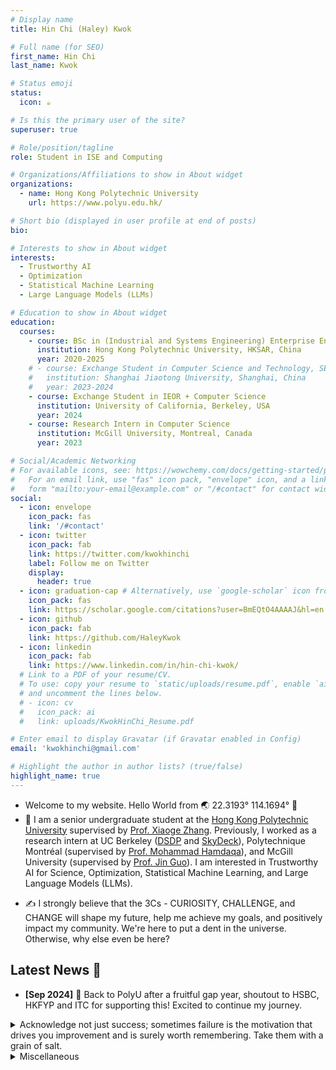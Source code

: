 ```yaml
---
# Display name
title: Hin Chi (Haley) Kwok

# Full name (for SEO)
first_name: Hin Chi
last_name: Kwok

# Status emoji
status: 
  icon: ☕️

# Is this the primary user of the site?
superuser: true

# Role/position/tagline
role: Student in ISE and Computing

# Organizations/Affiliations to show in About widget
organizations:
  - name: Hong Kong Polytechnic University
    url: https://www.polyu.edu.hk/

# Short bio (displayed in user profile at end of posts)
bio: 

# Interests to show in About widget
interests:
  - Trustworthy AI
  - Optimization
  - Statistical Machine Learning
  - Large Language Models (LLMs)

# Education to show in About widget
education:
  courses:
    - course: BSc in (Industrial and Systems Engineering) Enterprise Engineering with Management,minor in Computing
      institution: Hong Kong Polytechnic University, HKSAR, China
      year: 2020-2025
    # - course: Exchange Student in Computer Science and Technology, SEIEE
    #   institution: Shanghai Jiaotong University, Shanghai, China
    #   year: 2023-2024
    - course: Exchange Student in IEOR + Computer Science 
      institution: University of California, Berkeley, USA
      year: 2024
    - course: Research Intern in Computer Science
      institution: McGill University, Montreal, Canada
      year: 2023

# Social/Academic Networking
# For available icons, see: https://wowchemy.com/docs/getting-started/page-builder/#icons
#   For an email link, use "fas" icon pack, "envelope" icon, and a link in the
#   form "mailto:your-email@example.com" or "/#contact" for contact widget.
social:
  - icon: envelope
    icon_pack: fas
    link: '/#contact'
  - icon: twitter
    icon_pack: fab
    link: https://twitter.com/kwokhinchi
    label: Follow me on Twitter
    display:
      header: true
  - icon: graduation-cap # Alternatively, use `google-scholar` icon from `ai` icon pack
    icon_pack: fas
    link: https://scholar.google.com/citations?user=BmEQtO4AAAAJ&hl=en
  - icon: github
    icon_pack: fab
    link: https://github.com/HaleyKwok
  - icon: linkedin
    icon_pack: fab
    link: https://www.linkedin.com/in/hin-chi-kwok/
  # Link to a PDF of your resume/CV.
  # To use: copy your resume to `static/uploads/resume.pdf`, enable `ai` icons in `params.yaml`,
  # and uncomment the lines below.
  # - icon: cv
  #   icon_pack: ai
  #   link: uploads/KwokHinChi_Resume.pdf

# Enter email to display Gravatar (if Gravatar enabled in Config)
email: 'kwokhinchi@gmail.com'

# Highlight the author in author lists? (true/false)
highlight_name: true
---
```


- Welcome to my website. Hello World from 🌏 22.3193° 114.1694° 👋
- 🔭 I am a senior undergraduate student at the [Hong Kong Polytechnic University](https://www.polyu.edu.hk/) supervised by [Prof. Xiaoge Zhang](https://xiaogezhang.com/). Previously, I worked as a research intern at UC Berkeley ([DSDP](https://cdss.berkeley.edu/discovery) and [SkyDeck](https://skydeck.berkeley.edu/)), Polytechnique Montréal (supervised by [Prof. Mohammad Hamdaqa](https://saet.polymtl.ca/saet/)), and McGill University (supervised by [Prof. Jin Guo](https://www.cs.mcgill.ca/~martin/students.html)). I am interested in Trustworthy AI for Science, Optimization, Statistical Machine Learning, and Large Language Models (LLMs). 
<!-- I consider myself a proactive learner who is continuously exploring the realms of Trustworthy AI, Optimization, Statistical Machine Learning, and LLMs. I am grateful to have been recognized with some awards in innovation and technology, which I view as collective achievements. My practical experience in Software Development has been shaped by opportunities to work alongside knowledgeable teams at reputable institutions and companies. These experiences have nurtured my ability to blend technical proficiency with a research-oriented mindset to navigate and contribute to complex projects within Enterprise Computing and Digital Servitization. I am always keen to learn from others and strive to bring a thoughtful, team-oriented approach to my work. -->
- ✍️ I strongly believe that the 3Cs - CURIOSITY, CHALLENGE, and CHANGE will shape my future, help me achieve my goals, and positively impact my community. We're here to put a dent in the universe. Otherwise, why else even be here? 
<!-- Despite facing gender stereotypes and societal expectations from selecting IT as my career before, I pursue my CURIOSITY and participate in research projects and competitions. I embrace CHALLENGES, seek innovative solutions, and am actively involved in academic exchanges and entrepreneurship. I hope to make positive CHANGES to our community, and inspire others to pursue a career in STEM.  -->

## Latest News 🚀


*   **[Sep 2024]** 🏫 Back to PolyU after a fruitful gap year, shoutout to HSBC, HKFYP and ITC for supporting this! Excited to continue my journey.
  
<!-- *   **[Mar 2025]** 🎉 Received [Chiang Chen Overseas Fellowship 2024/25](https://www.ccicf.org.hk/en/scholarships/fellowship_b_03/), thanks Chiang Chen Industrial Charity Foundation and PolyU's support! -->

<details close>
<summary> Acknowledge not just success; sometimes failure is the motivation that drives you improvement and is surely worth remembering. Take them with a grain of salt.</summary>

- Did not receive the D. H. Chen Foundation Scholarship 2021.
- Did not receive the Jockey Club Scholarship 2021.
- Did not receive the HSBC HK Scholarship 2023.
- Did not receive the Sir Edward Youde Memorial Scholarship 2024.
- Rejected by ICSE 2025, etc.
- Criticized by various people for my decisions (Decisions aren't black-and-white. You always gain and loss at the same time. With that being said, evaulate problems case-by-case. If you're determined and has optimized your decision based on your circumstances, trust your ego ([Freud's theory](https://simple.wikipedia.org/wiki/Id,_ego,_and_super-ego)), or in other words, intuition; take opinions with critical thinking—responsbility for yourself :))

</details>

<details close>
<summary>Miscellaneous</summary>

Whole-person development is important, ensure you are living life both mentally and physically healthy :) The most important thing I value is being your unique self, love what you are working on and not [conforming](https://en.wikipedia.org/wiki/Conformity) to others blindly.

- Novels/Films: Sci-fi favorites include [The Three-Body Problem](https://en.wikipedia.org/wiki/The_Three-Body_Problem_(novel)), [Interstellar](https://en.wikipedia.org/wiki/Interstellar_(film)), and [Resident Evil](https://en.wikipedia.org/wiki/Resident_Evil), etc.
- Documentaries: Primarily about natural sciences, history, biography, etc.
- Exercise: Gym workouts and swimming
- Music: Piano and music genres like R&B, dreampop, darkpop, electropop, and hip-hop.
- Cooking: Chinese cuisine, desserts (bread and cake), and Western dishes.
- Gaming: I play FPS and TPS games such as [PUBG](https://en.wikipedia.org/wiki/PlayerUnknown%27s_Battlegrounds), [CSGO](https://en.wikipedia.org/wiki/Counter-Strike:_Global_Offensive), and action-adventure games like [Assassin's Creed](https://en.wikipedia.org/wiki/Assassin%27s_Creed) and [GTA](https://en.wikipedia.org/wiki/Grand_Theft_Auto). I also enjoy improving my skills through online tutorials.
- Board Games: I enjoy playing board games like [Catan](https://en.wikipedia.org/wiki/The_Settlers_of_Catan) and [Saboteur](https://en.wikipedia.org/wiki/Saboteur_(card_game)) with friends. Recently, I discovered an interesting game called [Publish or Perish: A Humorous Party Game about Academia](https://x.com/thepublishgame?lang=en). Can't wait to play it with my friends!
- Philosophy: [Metaphysics](https://en.wikipedia.org/wiki/Metaphysics), [Epistemology](https://en.wikipedia.org/wiki/Epistemology), Philosophy of Mind and Science, etc.
- Cleaning up and organizing stuff

</details>


<!-- - 💼 An individual may be able to do great things, but a group of individuals may do better. Feel free to reach out if you have cool idea that we can collaborate by any chance. -->

<!-- <details close>
<summary>Click here to know more about My Story: Embrace CURIOSITY, Confront CHALLENGES, and Drive CHANGE</summary>

Ever since the second grade of elementary school, I have been exposed to computers, and my interest in this machine grew rapidly. I was first introduced to programming languages through a Java-based video game. The iconic blue coffee cup with a red steam still holds a vivid presence in my memory. This initial interaction with the computer sparked a CURIOSITY that prompted me to delve deeper into the world of technology and programming. During my high school years, due to gender stereotyping and attending a traditional all-girls school with a low participation rate of girls in science and technology, I was discouraged from choosing logic and math-based subjects by surrounding people, causing me to pass up the opportunity to study Physics and Information Technology. While I entered university, I rediscovered my passion for STEM and decided to embrace my love for technology. However, without any science-related subjects in my educational background, I was at a disadvantage when it came to choosing engineering subjects such as computer science and electronic engineering in university admission. Fortunately, with the support of my professors, I received the chances to participate in computer science related projects and took several computer science courses, which helped me to strengthen my computer science background. -->

<!-- The first programmer in the world is often credited to Ada Lovelace, who was indeed a woman -->

<!-- My CURIOSITY led me to explore the field of STEM and to participate in the RAIDS human-robot collaboration research project in my constant quest for new knowledge. While participating in competitions and winning honors, I cherish the pursuit of new knowledge and technology. Later, I worked as a research intern at McGill University in Canada, where I gained more research experience and knowledge in the field of computer science. These experiences mean a lot to me, and I am grateful for the opportunities that have been given. 

I like to accept CHALLENGES and face difficulties. In my research and innovation projects, I look forward to constantly challenging myself and finding innovative solutions to problems. I actively participate in international academic exchange programs and entrepreneurial competitions, and bravely face unknown challenges. This will enable me to break through and realize my potential.

I envision a future filled with the power of CHANGE, and I hope to transform my research results into real products and promote the development of the science and technology industry. My love for STEM and my personal story reinforce my belief in influencing more students and expanding the impact of science and technology. -->


<!-- With the support of Hong Kong Polytechnic University KTEO, the research result of human-robot collaboration project has led to the foundation of [CobotAI Limited](https://www.polyu.edu.hk/kteo/polyventures/impactful-startups/polyu-startups/mf/2022/cobot-ai-limited/) [(registered)](https://www.hkcorporationsearch.com/companies/3162071/). -->

<!-- Although my path to studying computer science is considered to be bumpy, I made no regret on the decision I made earlier because I believe every journey has its value in life. As Steve Jobs said, “You can't connect the dots looking forward; you can only connect them looking backwards. So you have to trust that the dots will somehow connect in your future.” Many people take their majors too seriously since we always think that we are done after college, but we forget that learning is a lifelong process and society is a bigger classroom. If possible, go for an internship as early as possible to see how you fit into different industries. What to study is not the only important specialty, there are too many places in the university that you can learn the skills, via community services, a variety of competitions, and campus entrepreneurship, to name a few. Learners can find the direction of the future work through these activities, to let you shine in the future.

This era of knowledge iteration is too fast, the current design graduates do not know how they have learned so many years of graphic skills a midway two minutes to change via Midjourney, so always keep CURIOSITY, maintain the ability to quickly follow up on the iteration of the ability to always be learning, face with CHALLENGES, and make CHANGES to our community, you will not be anxious. Take things seriously, but not too serious :)

In the journey of my future development, the 3Cs - Curiosity, Challenges, and Changes - will guide my path. I firmly believe and being sanguine that by maintaining curiosity, embracing challenges, and dedicating myself to change, I will achieve the future I aspire to. With the power of the 3Cs, I will explore, grow, realize my dreams, and make an impact on society. We're here to put a dent in the universe. Otherwise, why else even be here?

</details> -->

<!-- {style="text-align: justify;"} -->
